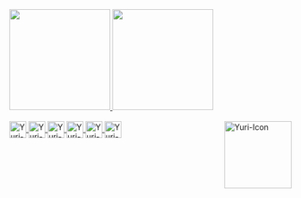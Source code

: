 <div>
<a href="https://github.com/yuricamargo">
<img height="180cm" src="https://github-readme-stats.vercel.app/api?username=yuricamargo&show_icons=true&theme=dracula&include_all_commits=true&count_private=true"/>
<img height="180cm" src="https://github-readme-stats.vercel.app/api/top-langs/?username=yuricamargo&layout=compact&langs_count=16&theme=dracula"/>
</div>
 <div style="display: inline_block"><br>
 <img align="center" alt="Yuri-JS" height="30" widht="40" src="https://cdn.jsdelivr.net/gh/devicons/devicon/icons/javascript/javascript-plain.svg">
 <img align="center" alt="Yuri-React" height="30" widht="40" src="https://cdn.jsdelivr.net/gh/devicons/devicon/icons/react/react-original.svg">
 <img align="center" alt="Yuri-NodeJS" height="30" widht="40" src="https://cdn.jsdelivr.net/gh/devicons/devicon/icons/nodejs/nodejs-original.svg">
 <img align="center" alt="Yuri-HTML" height="30" widht="40" src="https://cdn.jsdelivr.net/gh/devicons/devicon/icons/html5/html5-plain.svg">
 <img align="center" alt="Yuri-CSS" height="30" widht="40" src="https://cdn.jsdelivr.net/gh/devicons/devicon/icons/css3/css3-plain.svg">
 <img align="center" alt="Yuri-Figma" height="30" widht="40" src="https://cdn.jsdelivr.net/gh/devicons/devicon/icons/figma/figma-original.svg">
 <img align="right" alt="Yuri-Icon" height="120" widht="130" src="https://media.discordapp.net/attachments/936344432851157044/936344695037108294/338224_rgVcXJH8.png">

</div>
